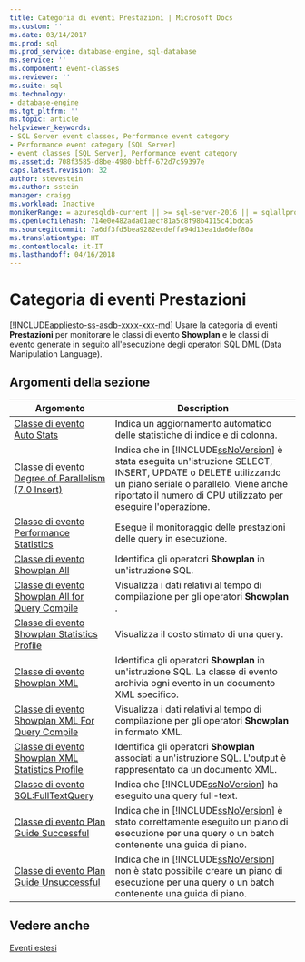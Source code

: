 ```yaml
---
title: Categoria di eventi Prestazioni | Microsoft Docs
ms.custom: ''
ms.date: 03/14/2017
ms.prod: sql
ms.prod_service: database-engine, sql-database
ms.service: ''
ms.component: event-classes
ms.reviewer: ''
ms.suite: sql
ms.technology:
- database-engine
ms.tgt_pltfrm: ''
ms.topic: article
helpviewer_keywords:
- SQL Server event classes, Performance event category
- Performance event category [SQL Server]
- event classes [SQL Server], Performance event category
ms.assetid: 708f3585-d8be-4980-bbff-672d7c59397e
caps.latest.revision: 32
author: stevestein
ms.author: sstein
manager: craigg
ms.workload: Inactive
monikerRange: = azuresqldb-current || >= sql-server-2016 || = sqlallproducts-allversions
ms.openlocfilehash: 714e0e482ada01aecf81a5c8f98b4115c41bdca5
ms.sourcegitcommit: 7a6df3fd5bea9282ecdeffa94d13ea1da6def80a
ms.translationtype: HT
ms.contentlocale: it-IT
ms.lasthandoff: 04/16/2018
---
```

# <a name="performance-event-category"></a>Categoria di eventi Prestazioni
[!INCLUDE[appliesto-ss-asdb-xxxx-xxx-md](../../includes/appliesto-ss-asdb-xxxx-xxx-md.md)]
  Usare la categoria di eventi **Prestazioni** per monitorare le classi di evento **Showplan** e le classi di evento generate in seguito all'esecuzione degli operatori SQL DML (Data Manipulation Language).  
  
## <a name="in-this-section"></a>Argomenti della sezione  
  
|Argomento|Description|  
|-----------|-----------------|  
|[Classe di evento Auto Stats](../../relational-databases/event-classes/auto-stats-event-class.md)|Indica un aggiornamento automatico delle statistiche di indice e di colonna.|  
|[Classe di evento Degree of Parallelism &#40;7.0 Insert&#41;](../../relational-databases/event-classes/degree-of-parallelism-7-0-insert-event-class.md)|Indica che in [!INCLUDE[ssNoVersion](../../includes/ssnoversion-md.md)] è stata eseguita un'istruzione SELECT, INSERT, UPDATE o DELETE utilizzando un piano seriale o parallelo. Viene anche riportato il numero di CPU utilizzato per eseguire l'operazione.|  
|[Classe di evento Performance Statistics](../../relational-databases/event-classes/performance-statistics-event-class.md)|Esegue il monitoraggio delle prestazioni delle query in esecuzione.|  
|[Classe di evento Showplan All](../../relational-databases/event-classes/showplan-all-event-class.md)|Identifica gli operatori **Showplan** in un'istruzione SQL.|  
|[Classe di evento Showplan All for Query Compile](../../relational-databases/event-classes/showplan-all-for-query-compile-event-class.md)|Visualizza i dati relativi al tempo di compilazione per gli operatori **Showplan** .|  
|[Classe di evento Showplan Statistics Profile](../../relational-databases/event-classes/showplan-statistics-profile-event-class.md)|Visualizza il costo stimato di una query.|  
|[Classe di evento Showplan XML](../../relational-databases/event-classes/showplan-xml-event-class.md)|Identifica gli operatori **Showplan** in un'istruzione SQL. La classe di evento archivia ogni evento in un documento XML specifico.|  
|[Classe di evento Showplan XML For Query Compile](../../relational-databases/event-classes/showplan-xml-for-query-compile-event-class.md)|Visualizza i dati relativi al tempo di compilazione per gli operatori **Showplan** in formato XML.|  
|[Classe di evento Showplan XML Statistics Profile](../../relational-databases/event-classes/showplan-xml-statistics-profile-event-class.md)|Identifica gli operatori **Showplan** associati a un'istruzione SQL. L'output è rappresentato da un documento XML.|  
|[Classe di evento SQL:FullTextQuery](../../relational-databases/event-classes/sql-fulltextquery-event-class.md)|Indica che [!INCLUDE[ssNoVersion](../../includes/ssnoversion-md.md)] ha eseguito una query full-text.|  
|[Classe di evento Plan Guide Successful](../../relational-databases/event-classes/plan-guide-successful-event-class.md)|Indica che in [!INCLUDE[ssNoVersion](../../includes/ssnoversion-md.md)] è stato correttamente eseguito un piano di esecuzione per una query o un batch contenente una guida di piano.|  
|[Classe di evento Plan Guide Unsuccessful](../../relational-databases/event-classes/plan-guide-unsuccessful-event-class.md)|Indica che in [!INCLUDE[ssNoVersion](../../includes/ssnoversion-md.md)] non è stato possibile creare un piano di esecuzione per una query o un batch contenente una guida di piano.|  
  
## <a name="see-also"></a>Vedere anche  
 [Eventi estesi](../../relational-databases/extended-events/extended-events.md)  
  
  
